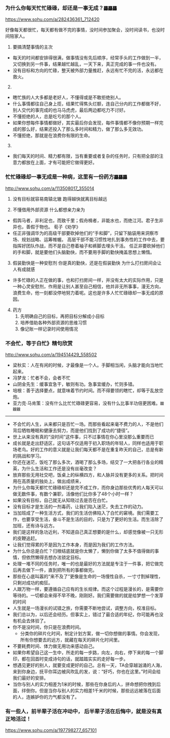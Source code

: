 ### 为什么你每天忙忙碌碌，却还是一事无成？`龘龘龘`
https://www.sohu.com/a/282436361_712420

好像每天都很忙，每天都有做不完的事情，没时间参加聚会，没时间读书，也没时间陪家人。
1. 要搞清楚事情的主次
- 每天的时间都安排得很满，做事情没有先后顺序，经常手头的工作做到一半，又切换到另一件事，结果越忙越乱，一天下来，真正完成的事一件也没有。
- 没有目标和方向的忙碌，整天被外部力量推赶，永远有忙不完的活，永远都在救火。
2.
- 瞎忙族的人大多都是老好人，不懂得或是不敢拒绝别人。
- 什么事情都往自己身上揽，结果忙得焦头烂额，连自己分内的工作都做不好，别人交代的事完成的也马马虎虎，最后两边都吃力不讨好。
- 不懂拒绝的人，总是吃亏的那个人。
- 如果你想每件事情都做好，其实最后你会发现，每件事情都不像你预期一样完成的那么好，结果还投入了那么多时间和精力，做了那么多无效功。
- 不懂拒绝，那就是在浪费你有限的生命。
3.
- 我们每天的时间、精力都有限，当有重要或者复杂的任务时，只有把全部的注意力都放在上面，才有可能把它做得更好。

### 忙忙碌碌却一事无成是一种病，这里有一份药方`龘龘龘`
http://www.sohu.com/a/113508017_355014

1. 没有目标就容易南辕北辙
跑得越快就离目标越远

2. 不懂借用外部资源
什么都想亲力亲为
- 假舆马者，非利足也，而致千里；假舟楫者，非能水也，而绝江河。君子生非异也，善假于物也。
荀子《劝学》
- 任正非强调华为的高级干部要砍掉他们的“手和脚”，只留下脑袋用来洞察市场、规划战略、运筹帷幄。
高层干部不能习惯性地扎到事务性的工作中去，要指挥好团队作战，而不是自己卷着袖子和裤脚去埋头干活。
任正非要砍掉他们的手和脚，就是要他们头脑勤快，而不要用手脚的勤快掩盖思想上懒惰。
3. 假装勤快是一种安慰剂
你是真的勤快，还是在假装勤快
为什么打扫房间会让人有成就感
- 许多忙碌的人正在做的事，也和打扫房间一样，并没有太大的实际作用，只是一种心灵安慰剂，作用是让别人甚至自己相信，他并非无所事事，漫无方向，浪费生命，他一刻都没停地努力着呢。这也是许多人忙忙碌碌却一事无成的原因。
4. 药方
   1. 先明确自己的目标，再把目标分解成小目标
   2. 培养借助各种外部资源的思维习惯
   3. 像记账一样记录时间使用情况

### 不会忙，等于白忙》精句欣赏
http://www.sohu.com/a/194514429_558502

- 梁秋实：人在有闲的时候，才最像是一个人。手脚相当闲，头脑才能向当地忙起来。
- 冯梦龙：忙者不会，会者不忙
- 山阴金先生：缓事宜急干，敏则有功。急事宜缓办，忙则多错。
- 培根：善于选择要点，就意味着节约时间。而不得要领的瞎忙，却等于乱放空炮。
- 亚力克·马肯策：没有什么比忙忙碌碌更容易，没有什么比事半功倍更困难。`龖龖龖`
---
- 不会忙的人生，从来都只是百忙一场。而那些看起来毫不费力的人，不是他们背后牺牲睡眠和健康去努力，而是他们找到了成功的“捷径”。
- 世上从来没有真的“没时间”这件事，只不过事情在你心里没那么重要而已
- 成长就是走出舒适区，这句话不仅适用于初入职场的年轻人，同样也适用于职场老鸟。好的工作的意义就是让我们每天都不是在重复昨天的自己，总是有新的挑战和学习。
- 你还在迷茫，饭吃了那么多次，酒喝了那么多场，结交了一大把各行各业的精英，为什么生活和工作还是没有丝毫改变？
- 放弃那些无用社交吧，饭桌上的纵横四方，和人脉并没有更多的关系。把时间用在高质量的独处上，做出成绩来，
- 为什么你每天都忙忙碌碌却还是完不成工作，而你身边那些优秀的人每天可以做无数件事，有数个兼职，活像他们比你多了48个小时一样？
- 如果没有目标，自己就无从知晓过去是否在白忙。
- 没有目标才是生活的一剂毒药，让我们陷入迷茫，失去工作的动力。
- 当加班成了一种生活方式，我们的生活仿佛陷入了白忙的窘境。我们需要工作，也要享受生活，奋斗不是生活的目的，只是为了更好的生活。而生活除了加班，还有诗与远方。
- 我们是这样的急功近利，不知道自己真正想要的是什么，却感觉像被一只无形的皮鞭追赶。
- 让我们觉得累的不是因为工作本身，而是因为我们的工作方法。
- 为什么你总是白忙？归根结底就是你太懒了，懒到你做了太多不值得做的事情，但依然懒得去想办法锁定目标。
- 处理一堆不同的任务时，唯一的也是最好的方法就是专注于一件事，把它做完后再去做下一件，直到把所有的事都做完。
- 那些在心底叫嚣的“来不及了”更像是生命的一场慢性自杀，一寸寸割掉理性，只剩对成功的痴狂。
- 人跟万物一样，要遵循自己应有的生长规律。而这个过程是漫长的，是需要你等待的。一切都会来得不早不晚，刚刚好。我们需要做的就是给梦想一个发芽的时间
- 人生就是一场漫长的试错之旅，你需要不断地尝试，调整方向，校准目标。
- 我们总以为，以后还会经历。但事实上，错过了最合适的年纪，你可能再也没有机会去体验了。
- 你不是没时间，你只是在浪费时间。
  - 分类你的碎片化时间，制定计划方案，做一切你想做的事情。你会发现，所有你想要去的远方，就藏在每天的碎片化时间里。
- 不要耗费时间、体力做无用功来感动自己。
- 如果你希望自己这一生中，所走的每一步路，向左，向右，停下来的每一个脚印，都在回首时变成诗句的话，就踏踏实实的走好每一步。
- 想遇见更好的别人，就要变成更好的自己。总有一天，TA会穿越汹涌的人海，来到你身边，抚平你耳边被风吹乱的发，说：“好巧，你也在这里。”时间会给我们最好的安排。
- 当你与别人的实力相差为1米的时候，那些在你身后的人，拼命想把你拽到后面，绊倒你。但是当你与别人的实力相差1千米的时候，那些远远被落在后面的人，连嫉妒你的力气都没有了。

### 有一些人，前半辈子活在冲动中， 后半辈子活在后悔中，就是没有真正地活过！
https://www.sohu.com/a/197798277_657101
